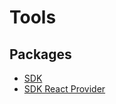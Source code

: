 # Tools

## Packages

- [SDK](/docs/tools/SDK/index.md)
- [SDK React Provider](/docs/tools/SDK%20React%20Provider/index.md)
